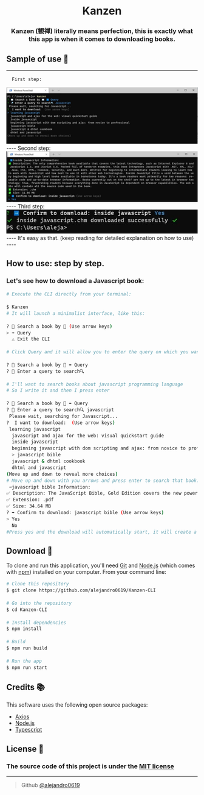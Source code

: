 <h1 align="center">
  <br>
  <a href="https://github.com/alejandro0619" alt="Fixer.io Wrapper" width="200"></a>
  <br>
  Kanzen
  <br>
</h1>

<h3 align="center">Kanzen (観禅) literally means perfection, this is exactly what this app is when it comes to downloading books.</h3>
   

## Sample of use 📕
----
      First step:
<img title="step 1" alt="step 1" src="./doc/screenshots/step1.jpg">
----
    Second step:
<img title="step 2" alt="step 2" src="./doc/screenshots/step2.jpg">
----
        Third step:
<img title="step 2" alt="step 2" src="./doc/screenshots/step3.jpg">
----
    It's easy as that. (keep reading for detailed explanation on how to use)
----

## How to use: step by step.
### Let's see how to download a Javascript book:
```bash
# Execute the CLI directly from your terminal:

$ Kanzen
# It will launch a minimalist interface, like this:

? 📖 Search a book by 📖 (Use arrow keys)
> ➡️ Query
  ⚠️ Exit the CLI

# Click Query and it will allow you to enter the query on which you want to base the search

? 📖 Search a book by 📖 ➡️ Query
? 🔎 Enter a query to search🔍

# I'll want to search books about javascript programming language
# So I write it and then I press enter

? 📖 Search a book by 📖 ➡️ Query
? 🔎 Enter a query to search🔍 javascript
 Please wait, searching for Javascript...
?  I want to download:  (Use arrow keys)
 learning javascript
  javascript and ajax for the web: visual quickstart guide
  inside javascript
  beginning javascript with dom scripting and ajax: from novice to professional
  > javascript bible
  javascript & dhtml cookbook
  dhtml and javascript
(Move up and down to reveal more choices)
# Move up and down with you arrows and press enter to search that book. I'll download javascript bible
 ➡️javascript bible Information:
✅ Description: The JavaScript Bible, Gold Edition covers the new powerful functionality JavaScript gains with the release of the new fifth generation revisions of Internet Explorer and Netscape Communicator. The book includes all the great content included in the JavaScript Bible, 4th Edition, an international bestseller, plus over 400 pages of new material. The Gold Bible features essential new JavaScript information, additional ready -to-use JavaScript applications and scores of additional JavaScripts and Web page routines. This book will bring programmers and non-technical professionals, including casual programmers and scripters, painlessly up to speed on all aspects of mastering JavaScript. Key topics include programming fundamentals, JavaScript language elements and how to use them effectively, and how to easily and efficiently add powerful new functionality to HTML documents and Java applets. The JavaScript Bible, Gold Edition also comes with a Windows/Mac CD-ROM which includes over 100 sample scripts, on -screen quick-reference, and hundreds of megabytes of usable Web design elements and software.
✅ Extension: .pdf
✅ Size: 34.64 MB
? ➡️ Confirm to download: javascript bible (Use arrow keys)
> Yes
  No
#Press yes and the download will automatically start, it will create a folder on your desktop named Book which has inside the book you want.
```

## Download 💾


To clone and run this application, you'll need [Git](https://git-scm.com) and [Node.js](https://nodejs.org/en/download/) (which comes with [npm](http://npmjs.com)) installed on your computer. From your command line:

```bash
# Clone this repository
$ git clone https://github.com/alejandro0619/Kanzen-CLI

# Go into the repository
$ cd Kanzen-CLI

# Install dependencies
$ npm install

# Build
$ npm run build

# Run the app
$ npm run start

```


## Credits 📚

This software uses the following open source packages:

- [Axios](https://axios-http.com/)
- [Node.js](https://nodejs.org/)
- [Typescript](https://www.typescriptlang.org/)


## License 🔐
### The source code of this project is under the [MIT license](https://github.com/alejandro0619/Fixer-wrapper/blob/main/LICENSE) 

---
> Github [@alejandro0619](https://github.com/alejandro0619) &nbsp;&nbsp;